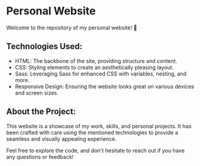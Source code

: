 # Personal Website

Welcome to the repository of my personal website! 🚀

## Technologies Used:

  + HTML: The backbone of the site, providing structure and content.
  + CSS: Styling elements to create an aesthetically pleasing layout.
  + Sass: Leveraging Sass for enhanced CSS with variables, nesting, and more.
  + Responsive Design: Ensuring the website looks great on various devices and screen sizes.

## About the Project:

This website is a showcase of my work, skills, and personal projects. It has been crafted with care using the mentioned technologies to provide a seamless and visually appealing experience.

Feel free to explore the code, and don't hesitate to reach out if you have any questions or feedback!
